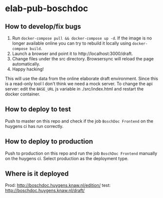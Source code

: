 # elab-pub-boschdoc

## How to develop/fix bugs

 1. Run `docker-compose pull && docker-compose up -d`. 
    If the image is no longer available online you can try to rebuild it locally using `docker-compose build`.
 2. Launch a browser and point it to http://localhost:3000/draft.
 3. Change files under the src directory. Browsersync will reload the page automatically.
 4. Happy hacking!

This will use the data from the online elaborate draft environment.
Since this is a read-only tool I don't think we need a mock server.
To change the api server: edit the `BASE_URL` js variable in ./src/index.html and restart the docker container.

## How to deploy to test

Push to master on this repo and check if the job `BoschDoc Frontend` on the huygens ci has run correctly.

## How to deploy to production

Push to production on this repo and run the job `BoschDoc Frontend` manually on the huygens ci. 
Select production as the deployment type.

## Where is it deployed

Prod: http://boschdoc.huygens.knaw.nl/edition/
test: http://boschdoc.huygens.knaw.nl/draft/
